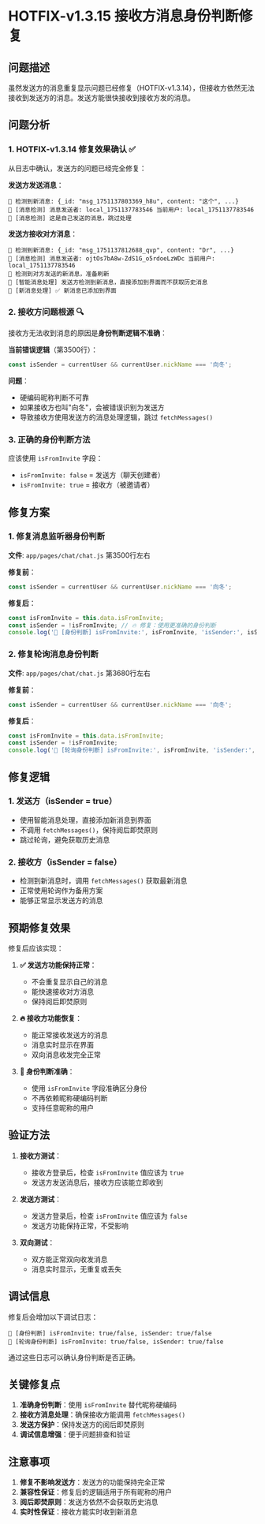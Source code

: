# HOTFIX-v1.3.15 接收方消息身份判断修复

## 问题描述

虽然发送方的消息重复显示问题已经修复（HOTFIX-v1.3.14），但接收方依然无法接收到发送方的消息。发送方能很快接收到接收方发的消息。

## 问题分析

### 1. HOTFIX-v1.3.14 修复效果确认 ✅
从日志中确认，发送方的问题已经完全修复：

**发送方发送消息**：
```
🔔 检测到新消息: {_id: "msg_1751137803369_h8u", content: "这个", ...}
🔔 [消息检测] 消息发送者: local_1751137783546 当前用户: local_1751137783546
🔔 [消息检测] 这是自己发送的消息，跳过处理
```

**发送方接收对方消息**：
```
🔔 检测到新消息: {_id: "msg_1751137812688_qvp", content: "Dr", ...}
🔔 [消息检测] 消息发送者: ojtOs7bA8w-ZdS1G_o5rdoeLzWDc 当前用户: local_1751137783546
🔔 检测到对方发送的新消息，准备刷新
🔔 [智能消息处理] 发送方检测到新消息，直接添加到界面而不获取历史消息
🔔 [新消息处理] ✅ 新消息已添加到界面
```

### 2. 接收方问题根源 🔍
接收方无法收到消息的原因是**身份判断逻辑不准确**：

**当前错误逻辑**（第3500行）：
```javascript
const isSender = currentUser && currentUser.nickName === '向冬';
```

**问题**：
- 硬编码昵称判断不可靠
- 如果接收方也叫"向冬"，会被错误识别为发送方
- 导致接收方使用发送方的消息处理逻辑，跳过 `fetchMessages()`

### 3. 正确的身份判断方法
应该使用 `isFromInvite` 字段：
- `isFromInvite: false` = 发送方（聊天创建者）
- `isFromInvite: true` = 接收方（被邀请者）

## 修复方案

### 1. 修复消息监听器身份判断
**文件**: `app/pages/chat/chat.js` 第3500行左右

**修复前**：
```javascript
const isSender = currentUser && currentUser.nickName === '向冬';
```

**修复后**：
```javascript
const isFromInvite = this.data.isFromInvite;
const isSender = !isFromInvite; // 🔥 修复：使用更准确的身份判断
console.log('🔔 [身份判断] isFromInvite:', isFromInvite, 'isSender:', isSender);
```

### 2. 修复轮询消息身份判断
**文件**: `app/pages/chat/chat.js` 第3680行左右

**修复前**：
```javascript
const isSender = currentUser && currentUser.nickName === '向冬';
```

**修复后**：
```javascript
const isFromInvite = this.data.isFromInvite;
const isSender = !isFromInvite;
console.log('🔔 [轮询身份判断] isFromInvite:', isFromInvite, 'isSender:', isSender);
```

## 修复逻辑

### 1. 发送方（isSender = true）
- 使用智能消息处理，直接添加新消息到界面
- 不调用 `fetchMessages()`，保持阅后即焚原则
- 跳过轮询，避免获取历史消息

### 2. 接收方（isSender = false）
- 检测到新消息时，调用 `fetchMessages()` 获取最新消息
- 正常使用轮询作为备用方案
- 能够正常显示发送方的消息

## 预期修复效果

修复后应该实现：

1. **✅ 发送方功能保持正常**：
   - 不会重复显示自己的消息
   - 能快速接收对方消息
   - 保持阅后即焚原则

2. **🔥 接收方功能恢复**：
   - 能正常接收发送方的消息
   - 消息实时显示在界面
   - 双向消息收发完全正常

3. **🎯 身份判断准确**：
   - 使用 `isFromInvite` 字段准确区分身份
   - 不再依赖昵称硬编码判断
   - 支持任意昵称的用户

## 验证方法

1. **接收方测试**：
   - 接收方登录后，检查 `isFromInvite` 值应该为 `true`
   - 发送方发送消息后，接收方应该能立即收到

2. **发送方测试**：
   - 发送方登录后，检查 `isFromInvite` 值应该为 `false`
   - 发送方功能保持正常，不受影响

3. **双向测试**：
   - 双方能正常双向收发消息
   - 消息实时显示，无重复或丢失

## 调试信息

修复后会增加以下调试日志：
```
🔔 [身份判断] isFromInvite: true/false, isSender: true/false
🔔 [轮询身份判断] isFromInvite: true/false, isSender: true/false
```

通过这些日志可以确认身份判断是否正确。

## 关键修复点

1. **准确身份判断**：使用 `isFromInvite` 替代昵称硬编码
2. **接收方消息处理**：确保接收方能调用 `fetchMessages()`
3. **发送方保护**：保持发送方的阅后即焚原则
4. **调试信息增强**：便于问题排查和验证

## 注意事项

1. **修复不影响发送方**：发送方的功能保持完全正常
2. **兼容性保证**：修复后的逻辑适用于所有昵称的用户
3. **阅后即焚原则**：发送方依然不会获取历史消息
4. **实时性保证**：接收方能实时收到新消息 